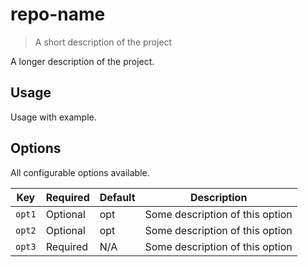 # repo-name

> A short description of the project

A longer description of the project.

## Usage

Usage with example.

## Options

All configurable options available.

| Key        | Required | Default      | Description |
| ---------- | -------- | ------------ | ---------------------------------------------------- |
| `opt1`     | Optional | opt          | Some description of this option                      |
| `opt2`     | Optional | opt          | Some description of this option                      | 
| `opt3`     | Required | N/A          | Some description of this option                      | 